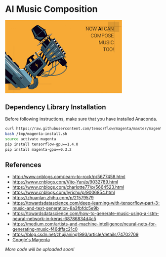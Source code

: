 # AI Music Composition
<img width="75%" height="75%" src="ai-compose-music.jpg"/>

## Dependency Library Installation
Before following instructions, make sure that you have installed Anaconda.
```bash
curl https://raw.githubusercontent.com/tensorflow/magenta/master/magenta/tools/magenta-install.sh > /tmp/magenta-install.sh
bash /tmp/magenta-install.sh
source activate magenta
pip install tensorflow-gpu==1.4.0
pip install magenta-gpu==0.3.2
```

## References
* http://www.cnblogs.com/learn-to-rock/p/5677458.html
* https://www.cnblogs.com/Vito-Yan/p/9032789.html
* https://www.cnblogs.com/charlotte77/p/5664523.html
* https://www.cnblogs.com/lyrichu/p/9006854.html
* https://zhuanlan.zhihu.com/p/21579579
* https://towardsdatascience.com/deep-learning-with-tensorflow-part-3-music-and-text-generation-8a3fbfdc5e9b
* https://towardsdatascience.com/how-to-generate-music-using-a-lstm-neural-network-in-keras-68786834d4c5
* https://medium.com/artists-and-machine-intelligence/neural-nets-for-generating-music-f46dffac21c0
* https://blog.csdn.net/zhujianing1993/article/details/74702709
* [Google's Magenta](https://magenta.tensorflow.org/)

*More code will be uploaded soon!*
